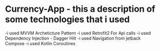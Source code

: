 # Currency-App - this a description of some technologies that i used 
-i used MVVM Archeticture Pattern
-i used Retrofit2 For Api calls
-i used Dependency Injection - Dagger Hilt
-i used Navigation from jetback Compose
-i used Kotlin Coroutines
